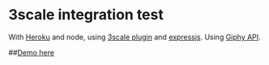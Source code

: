 # 3scale integration test

With [Heroku](http://heroku.com) and node, using [3scale plugin](https://addons.heroku.com/threescale) and [expressjs](http://expressjs.com/). Using [Giphy API](https://github.com/giphy/GiphyAPI).

##[Demo here](https://fathomless-refuge-8487.herokuapp.com/)
